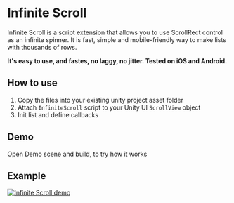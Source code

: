 # Infinite Scroll
Infinite Scroll is a script extension that allows you to use ScrollRect control as an infinite spinner. It is fast, simple and mobile-friendly way to make lists with thousands of rows.

**It's easy to use, and fastes, no laggy, no jitter. Tested on iOS and Android.**

## How to use
1. Copy the files into your existing unity project asset folder
2. Attach ```InfiniteScroll``` script to your Unity UI ```ScrollView``` object
3. Init list and define callbacks

## Demo
Open Demo scene and build, to try how it works

## Example
[![Infinite Scroll demo](https://img.youtube.com/vi/NQQWdAd2i9c/0.jpg)](https://www.youtube.com/watch?v=NQQWdAd2i9c)
